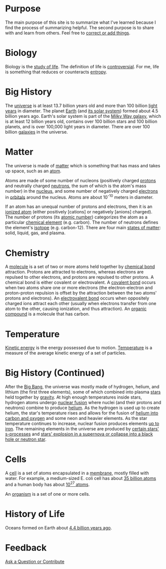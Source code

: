 # Purpose

The main purpose of this site is to summarize what I've learned because I find the process of summarizing helpful. The
second purpose is to share with and learn from others. Feel free to
[correct or add things](https://github.com/freeradical13/freeradical13.github.io/issues).

# Biology

Biology is the [study of life](https://en.wikipedia.org/wiki/Biology#History). The definition of life is
[controversial](https://en.wikipedia.org/wiki/Life). For me, life is something that reduces or counteracts 
[entropy](https://en.wikipedia.org/wiki/Introduction_to_entropy).

# Big History

The [universe](https://en.wikipedia.org/wiki/Universe) is at least 13.7 billion years old and more than 100 billion
[light years](https://en.wikipedia.org/wiki/Light-year) in diameter. The planet
[Earth](https://en.wikipedia.org/wiki/Earth) (and [its solar system](https://en.wikipedia.org/wiki/Solar_System)) formed
about 4.5 billion years ago. Earth's solar system is part of the
[Milky Way galaxy](https://en.wikipedia.org/wiki/Milky_Way), which is at least 12 billion years old, contains 
over 100 billion stars and 100 billion planets, and is over 100,000 light years in diameter. There are over 100 billion 
[galaxies](https://en.wikipedia.org/wiki/Galaxy) in the universe.

# Matter

The universe is made of [matter](https://en.wikipedia.org/wiki/Matter) which is something that has mass and takes up
space, such as an [atom](https://en.wikipedia.org/wiki/Atoms).

Atoms are made of some number of nucleons (positively charged [protons](https://en.wikipedia.org/wiki/Proton) and 
neutrally charged [neutrons](https://en.wikipedia.org/wiki/Neutron), the sum of which is the atom's mass number) in 
the [nucleus](https://en.wikipedia.org/wiki/Atomic_nucleus), and some number of negatively charged 
[electrons](https://en.wikipedia.org/wiki/Electron) in [orbitals](https://en.wikipedia.org/wiki/Atomic_orbital) around 
the nucleus. Atoms are about 10<sup>-10</sup> meters in diameter.

If an atom has an unequal number of protons and electrons, then it is an [ionized 
atom](https://en.wikipedia.org/wiki/Ion) (either positively [cations] or negatively [anions] charged). The number of 
protons (its [atomic number](https://en.wikipedia.org/wiki/Atomic_number)) categorizes the atom as a particular 
[chemical element](https://en.wikipedia.org/wiki/Chemical_element) (e.g. carbon). The number of neutrons defines the 
element's [isotope](https://en.wikipedia.org/wiki/Isotope) (e.g. carbon-12). There are four main [states of 
matter](https://en.wikipedia.org/wiki/State_of_matter): solid, liquid, gas, and plasma.

# Chemistry

A [molecule](https://en.wikipedia.org/wiki/Molecule) is a set of two or more atoms held together by [chemical 
bond](https://en.wikipedia.org/wiki/Chemical_bond) attraction. Protons are attracted to electrons, whereas electrons 
are 
repulsed to other electrons, and protons are repulsed to other protons. A chemical bond is either covalent or 
electrovalent. A [covalent bond](https://en.wikipedia.org/wiki/Covalent_bond) occurs when two atoms share one or more 
electrons (the electron-electron and proton-proton repulsion is offset by the attraction between the two atoms' protons 
and electrons). An [electrovalent bond](https://en.wikipedia.org/wiki/Ionic_bonding) occurs when oppositely charged 
ions 
attract each other (usually when electrons transfer from one atom to the other, causing ionization, and thus 
attraction). An [organic compound](https://en.wikipedia.org/wiki/Organic_compound) is a molecule that has carbon.

# Temperature

[Kinetic energy](https://en.wikipedia.org/wiki/Kinetic_energy) is the energy possessed due to motion. 
[Temperature](https://en.wikipedia.org/wiki/Temperature) is a measure of the average kinetic energy of a set of 
particles.

# Big History (Continued)

After the [Big Bang](https://en.wikipedia.org/wiki/Big_Bang), the universe was mostly made of hydrogen, helium, and 
lithium (the first three elements), some of which combined into plasma [stars](https://en.wikipedia.org/wiki/Star) held 
together by [gravity](https://en.wikipedia.org/wiki/Gravity). At high enough temperatures inside stars, hydrogen atoms 
undergo [nuclear fusion](https://en.wikipedia.org/wiki/Thermonuclear_fusion) where nuclei (and their protons and 
neutrons) combine to produce [helium](https://en.wikipedia.org/wiki/Stellar_nucleosynthesis). As the hydrogen is used up
to create helium, the star's temperature rises and allows for the fusion of [helium into carbon and 
oxygen](https://en.wikipedia.org/wiki/Triple-alpha_process) and some neon and heavier elements. As the star temperature 
continues to increase, nuclear fusion produces elements [up to 
iron](https://en.wikipedia.org/wiki/Triple-alpha_process#Nucleosynthesis_of_heavy_elements). The remaining elements in 
the universe are produced by [certain stars' s-processes](https://en.wikipedia.org/wiki/S-process) and [stars' 
explosion in a supernova or collapse into a black hole or neutron star](https://en.wikipedia.org/wiki/R-process).

# Cells

A [cell](https://en.wikipedia.org/wiki/Cell_(biology)) is a set of atoms encapsulated in a 
[membrane](https://en.wikipedia.org/wiki/Cell_membrane), mostly filled with water. For example, a medium-sized E. coli 
cell has about [35 billion atoms](http://book.bionumbers.org/what-is-the-elemental-composition-of-a-cell/) and a human 
body has about [10<sup>27</sup> atoms](http://book.bionumbers.org/what-is-the-elemental-composition-of-a-cell/).

An [organism](https://en.wikipedia.org/wiki/Organism) is a set of one or more cells.

# History of Life

Oceans formed on Earth about [4.4 billion years 
ago](https://en.wikipedia.org/wiki/Origin_of_water_on_Earth#Water_in_the_development_of_Earth).

# Feedback

[Ask a Question or Contribute](https://github.com/freeradical13/freeradical13.github.io/issues)

<script>
document.title = "Biology";
var elements = document.getElementsByClassName("project-name");
if (elements.length) {
  elements[0].innerHTML = "Biology";
}
elements = document.getElementsByClassName("project-tagline");
if (elements.length) {
  elements[0].innerHTML = "";
}
</script>
